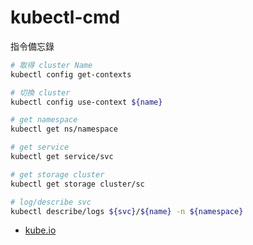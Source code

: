 # kubectl-cmd

指令備忘錄

``` bash
# 取得 cluster Name
kubectl config get-contexts

# 切換 cluster
kubectl config use-context ${name}

# get namespace
kubectl get ns/namespace

# get service
kubectl get service/svc

# get storage cluster
kubectl get storage cluster/sc

# log/describe svc
kubectl describe/logs ${svc}/${name} -n ${namespace}
```

- [kube.io](https://kubernetes.io/docs/reference/generated/kubectl/kubectl-commands)
